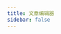 ```yaml
---
title: 文章编辑器
sidebar: false
---
```


<script setup>
import { ref, onMounted } from 'vue'
import { useData } from 'vitepress'

const title = ref('')
const content = ref('')
const tags = ref('')
const description = ref('')
const githubToken = ref('')
const isLoggedIn = ref(false)
const showEditor = ref(false)

const { site } = useData()

onMounted(() => {
  // 检查本地存储中的 token
  const token = localStorage.getItem('github_token')
  if (token) {
    githubToken.value = token
    isLoggedIn.value = true
  }
  showEditor.value = true
})

async function handleLogin() {
  // GitHub OAuth 登录
  const clientId = 'Ov23liRHUKlP6b6PhVoC'
  // 使用 Cloudflare Worker 处理 OAuth
  const workerUrl = 'https://blog-oauth.a1634358912.workers.dev'
  const redirectUri = `${workerUrl}/oauth/callback`
  const scope = 'repo'
  
  window.location.href = `https://github.com/login/oauth/authorize?client_id=${clientId}&redirect_uri=${redirectUri}&scope=${scope}`
}

async function handlePublish() {
  if (!isLoggedIn.value) {
    alert('请先登录')
    return
  }

  try {
    const date = new Date().toISOString().split('T')[0]
    const fileName = title.value.toLowerCase().replace(/\s+/g, '-') + '.md'
    
    const fileContent = `---
title: ${title.value}
date: ${date}
description: ${description.value}
tags: [${tags.value.split(',').map(tag => `'${tag.trim()}'`).join(', ')}]
---

${content.value}
`
    
    // 使用 GitHub API 创建文件
    const response = await fetch(`https://api.github.com/repos/helpfulcraft/my-blog/contents/docs/articles/${fileName}`, {
      method: 'PUT',
      headers: {
        'Authorization': `token ${githubToken.value}`,
        'Content-Type': 'application/json',
      },
      body: JSON.stringify({
        message: `feat: add new article - ${title.value}`,
        content: btoa(fileContent),
        branch: 'master'
      })
    })

    if (response.ok) {
      alert('文章发布成功！大约1-2分钟后可在网站上看到')
      // 清空表单
      title.value = ''
      content.value = ''
      tags.value = ''
      description.value = ''
    } else {
      throw new Error('发布失败')
    }
  } catch (error) {
    alert('发布失败：' + error.message)
  }
}
</script>

<template>
  <div v-if="showEditor" class="editor-container">
    <div v-if="!isLoggedIn" class="login-section">
      <h2>请先登录</h2>
      <button @click="handleLogin" class="login-button">
        使用 GitHub 登录
      </button>
    </div>
    
    <div v-else class="editor-form">
      <div class="form-group">
        <label for="title">标题：</label>
        <input 
          id="title"
          v-model="title"
          type="text"
          placeholder="文章标题"
          class="form-input"
        />
      </div>

      <div class="form-group">
        <label for="description">描述：</label>
        <input 
          id="description"
          v-model="description"
          type="text"
          placeholder="文章简短描述"
          class="form-input"
        />
      </div>

      <div class="form-group">
        <label for="tags">标签：</label>
        <input 
          id="tags"
          v-model="tags"
          type="text"
          placeholder="标签，用逗号分隔"
          class="form-input"
        />
      </div>

      <div class="form-group">
        <label for="content">内容：</label>
        <textarea 
          id="content"
          v-model="content"
          placeholder="使用 Markdown 编写文章内容"
          class="form-textarea"
          rows="20"
        ></textarea>
      </div>

      <button @click="handlePublish" class="publish-button">
        发布文章
      </button>
    </div>
  </div>
</template>

<style scoped>
.editor-container {
  max-width: 800px;
  margin: 0 auto;
  padding: 20px;
}

.login-section {
  text-align: center;
  padding: 40px 0;
}

.form-group {
  margin-bottom: 20px;
}

.form-group label {
  display: block;
  margin-bottom: 5px;
  font-weight: bold;
}

.form-input {
  width: 100%;
  padding: 8px;
  border: 1px solid #ddd;
  border-radius: 4px;
  font-size: 16px;
}

.form-textarea {
  width: 100%;
  padding: 8px;
  border: 1px solid #ddd;
  border-radius: 4px;
  font-size: 16px;
  font-family: monospace;
}

.login-button,
.publish-button {
  background-color: var(--vp-c-brand);
  color: white;
  border: none;
  padding: 10px 20px;
  border-radius: 4px;
  cursor: pointer;
  font-size: 16px;
}

.login-button:hover,
.publish-button:hover {
  background-color: var(--vp-c-brand-dark);
}
</style>
